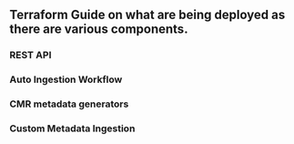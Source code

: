 ## Terraform Guide on what are being deployed as there are various components. 

### REST API

### Auto Ingestion Workflow

### CMR metadata generators

### Custom Metadata Ingestion